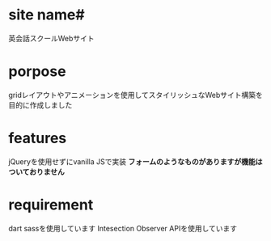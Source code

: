 # site name# 
英会話スクールWebサイト
# porpose
gridレイアウトやアニメーションを使用してスタイリッシュなWebサイト構築を目的に作成しました
# features
jQueryを使用せずにvanilla JSで実装
**フォームのようなものがありますが機能はついておりません**
# requirement
dart sassを使用しています
Intesection Observer APIを使用しています
